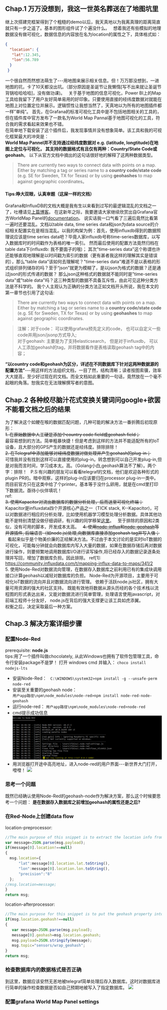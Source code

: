 ## Chap.1 万万没想到，我这一世英名葬送在了地图坑里
继上次搭建完框架得到了个粗糙的demo以后，我天真地以为我离真理的距离简直就只有一步之遥了。基本的图形组件试了个遍没什么。  
想着我还有些模拟的地理数据没有做可视化，数据信息的内容放在名为location的属性之下，具体格式如： 
```json
{
  "location": {
   "lat":12.345,
   "lon":56.789
  }
 }
 ```
一个很自然而然想法萌生了---用地图来展示相关信息。但！万万那没想到，一进地图的坑，卡了10天都没出坑。（部分原因是圣诞节让我懒惰[写不出来就让圣诞节背锅哈哈哈哈]，没有做功课)。  
关于基于地图的信息可视化，Power BI上的Map工具给我留下了用户友好简单易用的好印象。只要使用直接的经纬度数据对就能在地图上对位置定位并展示。逻辑惯性让我想当然了，天真地以为所有的地图插件都一样”单纯”。
首先，在Grafana的标准可视化工具中是不包括地图相关的工具的， 但在插件库中官方发布了一款名为World Map Pannal基于地图可视化的工具，符合我的需求看起来效果也不错。    
在简单地下载安装了这个插件后，我发现事情并没有想象简单。该工具和我的可视化框架最大的冲突是：  
**World Map Pannel并不支持通过经纬度数据对 e.g. (latitude, longtitude)在地图上定位与可视化， 其支持的数据格式有且仅有两种：Country/State Code或geohash**。 
以下从官方文档中摘出的这句话很好地的解释了这两种数据类型。  
> There are currently two ways to connect data with points on a map. Either by matching a tag or series name to a **country code/state code** (e.g. SE for Sweden, TX for Texas) or by using **geohashes** to map against geographic coordinates。   
#### Tips:睁大双眼，认真审题（这屎一样的文档）
Grafana和InfluxDB的文档大概是我有生以来看到过写的最逻辑混乱的文档之一了，吐槽请见[上篇博客](https://segmentfault.com/a/1190000012514865)。
在这新年之际，我要邀请大家继续欣赏出自Grafana官方WorldMap Panel的[documentation](https://github.com/grafana/worldmap-panel)。 说实话我一口气看了三遍后竟然比看第一遍时还要混乱。文档以table data, time series data和json为data source的介绍相关配置实在是相当混乱。以我的构架为例：首先，使用influxdb得到的数据照理说应该是time series data吧？毕竟人家influxdb号称time-series数据库，以写入数据库时的时间戳作为表格的唯一索引。 然而最后使用的配置方法竟然归档在table data下(influxdb: 我不要面子的哦)；
其次"time-series data"这个称谓也许还能够直观地理解是以时间戳为索引的数据（更有甚者我这样的理解其实是错误的），那么“table data”该如何去理解呢？"time-series data"难道不是以表格的形式组织排列储存的吗？至于“json”就更为模糊了，是以json为格式的数据？还是通过json的形式传递的数据？ 那么json这种格式的数据就不能同时是"time-series data"或"table data"吗？这三种类型的数据不具备互斥性，由此可见这种分类方法是不科学的。 
我个人主观认为正确的分类方法正如文档开头所说，我在本文的第一章节也引用了这句话:
> There are currently two ways to connect data with points on a map. Either by matching a tag or series name to a **country code/state code** (e.g. SE for Sweden, TX for Texas) or by using **geohashes** to map against geographic coordinates.   

> 注解：对于code： 可以使用grafana预先定义的code， 也可以自定义一些code并用json/jsonp方式导入;  
       对于geohash: 主要是为了支持elasticsearch， 但是对于influxdb， 可以人工添加geohash的tag，并将数据看作是表格读取geohash tag中的内容； 

**“以country code和geohash为区分，详述在不同数据库下针对这两种数据源的配置方法”**---用这样的方法组织文档，一目了然，结构清晰；读者按图索骥，效率大大提高，至少好过现在的文档。而全文档如此重要的一句话，竟然放在一个毫不起眼的角落。恕我实在无法理解撰写者的意图。

## Chap.2 各种绞尽脑汁花式变换关键词问google+欲罢不能看文档之后的结果
为了解决这个如鲠在喉的数据匹配问题，几种可能的解决方法一番折腾后初现原形：  
~~1. 在原始数据中人工硬是添加个country code field或geohash field；~~  
最容易想到的方法。简单粗暴快捷！但是考虑到这样的方法并不能适配所有的IoT设备，且大部分的GPS产生的数据还是经纬度。排除排除！  
~~2. 在Telegraf中添加能够对经纬度数据对做处理并产生geohash的plug-in；~~  
可惜我并没有找到这样可以直接使用的plug-in。转念想到可以自己开发plug-in,但是对我而言时间，学习成本太。高。（Golang小白,geohash算法不了解）。两个字：排除！    
P.S:有兴趣的朋友可以看看telegraf的文档，他们是欢迎各种形式的plugin PR的。暗中观察，这样的plug-in应该要归在processor plug-in一类中。而目前官方只在这类中给了个printer。基本等于没什么卵用，就是在cmd里打印下数据流。亟待小伙伴填坑！  
ref:   
~~3. 使用Kapacitor对流出数据库的数据分析处理，后而送至可视化终端；~~
Kapacitor是influxdata四个开源核心产品之一（TICK stack, K--Kapacitor)，可以对数据进行相应的分析处理，比如使用机器学习模型处理分析数据。具体其他功能不是特别清楚没做仔细调研，有兴趣的同学移架[这里]()。  
至于排除的原因和2类似，没有可用的脚本，开发成本太高。  
~~4. 使用[node-influx](https://github.com/node-influx/node-influx)和[node-geohash](https://github.com/sunng87/node-geohash)等开源插件, 后端语言（如node.js)处理,向数据库直接添加geohash tag并写入值；~~  
看起来似乎是个物美价廉的正经解决方法。不过由于本文讨论的是实时IoT数据的可视化，可能每分钟就会向数据库内写入大量的数据，如果在数据存储后再对数据进行操作，则要频繁地调用数据库I/O进行读写操作,将已经存入的数据记录逐条处理并写回，增加了数据库负担。因此排除。
ref[1]: https://community.influxdata.com/t/mapping-influx-data-to-maps/341/2  
5.  使用Node-Red对数据流向管理，在数据存入数据库之前利用已有的集成块调用接口计算geohash以减轻对数据库的负担。
Node-Red为开源项目，主要用于可视化IoT数据的流向并且对数据流向进行管理。 依赖于活跃node.js社区，拥有大量可用资源的强大的社区支持。 既能有效地将数据从源头历经的各个技术栈以流程图的形式表达出来，又能对数据流进行简单管理，处理语言使用javascript，对前端工程师十分友好， node.js在背后的强大支撑更让该工具如虎添翼。   
权衡之后，决定采取最后一种方案。

## Chap.3 解决方案详细步骤
### 配置Node-Red
prerequisite: **node.js**  
tips:用了一个插件叫做chocolately, 从此Windows也拥有了软件包管理工具，命令行安装package不是梦！
打开 windows cmd 并输入： 
`choco install nodejs-lts`
* 安装Node-Red：   
`C:\WINDOWS\system32>npm install -g --unsafe-perm node-red`
*  安装至关重要的geohash node：   
`用户app路径\npm\node_modules\node-red>npm install node-red-node-geohash`
* 运行node-red：
`用户app路径\npm\node_modules\node-red>node-red`
* cmd提示成功信息
![](red-node-success.PNG)
* 用浏览器打开途中高亮地址，进入node-red的用户界面---新世界大门打开，噔噔！
![](UIlayout.PNG)

### 思考一个问题
既然已经确认使用Node-Red的geohash-node作为解决方案，那么这个时候要思考一个问题：
**是在数据存入数据库之前增加geohash的属性还是之后?**

### 在Red-Node上创建data flow
location-preprocessor:    
```javascript
//The main purpose of this snippet is to extract the location info from msg.payload and then put it to msg.location to get the calculated geohash. 
var message=JSON.parse(msg.payload);
if(message[0].location!==null)
{
  msg.location={
      "lat":message[0].location.lat.toString(), 
      "lon":message[0].location.lon.toString(),
      "precision":"8"
  };
//msg.location=message;
}
return msg;
```
location-afterprocessor:  
```javascript
//The main purpose for this snippet is to put the geohash property into msg.payload which is then transferred by mqtt-broker via certain topic
if(msg.location.geohash!==null)
{
   var message=JSON.parse(msg.payload);
   message[0].geohash=msg.location.geohash;
   msg.payload=JSON.stringify(message);
   msg.topic="sensors/wrap_geohash";
}
return msg;
```
### 检查数据库内的数据格式是否正确
到这里，数据应该安然无恙地被telegraf简单处理后存入数据库。这时对数据库进行简单的操作检查数据是否如自己预期地被写入了指定数据库。
![](correct-dbformat.jpg)

### 配置grafana World Map Panel settings




